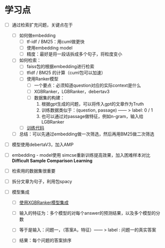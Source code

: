 # 学习点

- [ ] 通过检索扩充问题，关键点在于

  - [ ] 如何做embedding
    - [ ] tf-idf / BM25：用cuml做更快
    - [ ] 使用embedding model
    - [ ] 精度：最好是将一段话拆成多个句子，将粒度变小
  - [ ] 如何检索：
    - [ ] faiss包的根据embedding进行检索
    - [ ] tfidf / BM25 的计算（cuml包可以加速）
    - [ ] 使用Ranker模型
      - [ ] 一个要点：必须知道question对应的实际context是什么
      - [ ] XGBRanker，LGBRanker，debertav3
      - [ ] 数据集的构建：
        1. 根据gpt生成的问题，可以将传入gpt的文章作为Truth
        2. 训练数据类似于：(question, passage) —— >  label: 0 / 1
        3. 也可以通过对passage做特征，例如n-gram，输入给LGBRanker
    - [ ] [训练代码](https://www.kaggle.com/code/podpall/3rd-place-reranker-training)

  - [ ] 总结：可以先通过embedding做一次筛选，然后再用BM25做二次筛选

- [ ] 模型使用debertaV3，加入AMP

- [ ] embedding - model使用 simcse重新训练提高效果，加入困难样本对比**Difficult Sample Comparison Learning**

- [ ] 检索用的数据集很重要
- [ ] 拆分文章为句子，利用包spacy
- [ ] 模型集成
  - [ ] [使用XGBRanker模型集成](https://www.kaggle.com/code/sorokin/llm-xgboost-abc#%F0%9F%94%A8-XGBoost)
  - [ ] 输入的特征为：多个模型的对每个answer的预测结果，以及多个模型的分数
  - [ ] 等于是输入：问题一，（答案A，特征）—— > label : 问题一的真实答案
  - [ ] 结果：每个问题的答案排序

